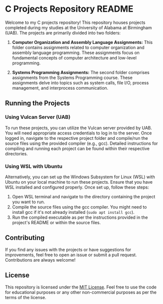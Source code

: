 # C Projects Repository README

Welcome to my C projects repository! This repository houses projects completed during my studies at the University of Alabama at Birmingham (UAB). The projects are primarily divided into two folders:

1. **Computer Organization and Assembly Language Assignments:** This folder contains assignments related to computer organization and assembly language programming. These assignments focus on fundamental concepts of computer architecture and low-level programming.

2. **Systems Programming Assignments:** The second folder comprises assignments from the Systems Programming course. These assignments delve into topics such as system calls, file I/O, process management, and interprocess communication.

## Running the Projects

### Using Vulcan Server (UAB)

To run these projects, you can utilize the Vulcan server provided by UAB. You will need appropriate access credentials to log in to the server. Once logged in, navigate to the respective project folder and compile/run the source files using the provided compiler (e.g., gcc). Detailed instructions for compiling and running each project can be found within their respective directories.

### Using WSL with Ubuntu

Alternatively, you can set up the Windows Subsystem for Linux (WSL) with Ubuntu on your local machine to run these projects. Ensure that you have WSL installed and configured properly. Once set up, follow these steps:

1. Open WSL terminal and navigate to the directory containing the project you want to run.
2. Compile the source files using the gcc compiler. You might need to install gcc if it's not already installed (`sudo apt install gcc`).
3. Run the compiled executable as per the instructions provided in the project's README or within the source files.

## Contributing

If you find any issues with the projects or have suggestions for improvements, feel free to open an issue or submit a pull request. Contributions are always welcome!

## License

This repository is licensed under the [MIT License](LICENSE). Feel free to use the code for educational purposes or any other non-commercial purposes as per the terms of the license.

